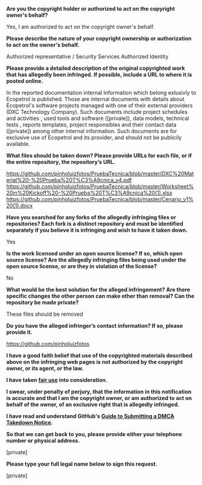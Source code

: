 **Are you the copyright holder or authorized to act on the copyright owner's behalf?**

Yes, I am authorized to act on the copyright owner's behalf.

**Please describe the nature of your copyright ownership or authorization to act on the owner's behalf.**

Authorized representative / Security Services Authorized Identity

**Please provide a detailed description of the original copyrighted work that has allegedly been infringed. If possible, include a URL to where it is posted online.**

In the reported documentation internal information which belong exlusivly to Ecopetrol is published. Those are internal documents with details about Ecopetrol's software projects managed with one of their external providers (DXC Technology Company). Such documents include project schedules and activities , used tools and software ([private]), data models, technical tests , reports templates, project responsibles and their contact data ([private]) among other internal information. Such documents are for exclusive use of Ecopetrol and its provider, and should not be publicily available.

**What files should be taken down? Please provide URLs for each file, or if the entire repository, the repository’s URL.**

https://github.com/pinholuizfotos/PruebaTecnica/blob/master/DXC%20Material%20-%20Prueba%20T%C3%A9cnica_v4.pdf  
https://github.com/pinholuizfotos/PruebaTecnica/blob/master/Worksheet%20in%20Kickoff%20-%20Prueba%20T%C3%A9cnica%20(1).xlsx  
https://github.com/pinholuizfotos/PruebaTecnica/blob/master/Cenario_v1%20(1).docx

**Have you searched for any forks of the allegedly infringing files or repositories? Each fork is a distinct repository and must be identified separately if you believe it is infringing and wish to have it taken down.**

Yes

**Is the work licensed under an open source license? If so, which open source license? Are the allegedly infringing files being used under the open source license, or are they in violation of the license?**

No

**What would be the best solution for the alleged infringement? Are there specific changes the other person can make other than removal? Can the repository be made private?**

These files should be removed

**Do you have the alleged infringer’s contact information? If so, please provide it.**

https://github.com/pinholuizfotos

**I have a good faith belief that use of the copyrighted materials described above on the infringing web pages is not authorized by the copyright owner, or its agent, or the law.**

**I have taken <a href="https://www.lumendatabase.org/topics/22">fair use</a> into consideration.**

**I swear, under penalty of perjury, that the information in this notification is accurate and that I am the copyright owner, or am authorized to act on behalf of the owner, of an exclusive right that is allegedly infringed.**

**I have read and understand GitHub's <a href="https://docs.github.com/articles/guide-to-submitting-a-dmca-takedown-notice/">Guide to Submitting a DMCA Takedown Notice</a>.**

**So that we can get back to you, please provide either your telephone number or physical address.**

[private]

**Please type your full legal name below to sign this request.**

[private]
